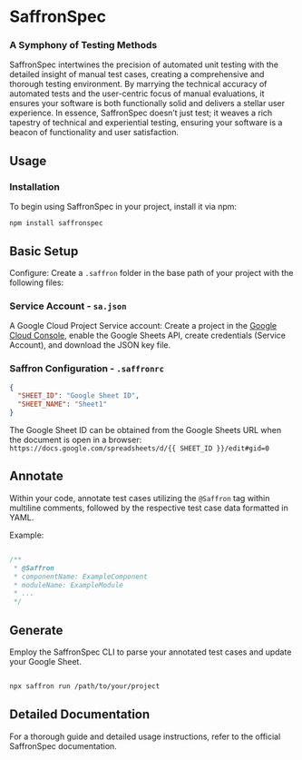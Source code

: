 # SaffronSpec

### A Symphony of Testing Methods

SaffronSpec intertwines the precision of automated unit testing with the detailed insight of manual test cases, creating a comprehensive and thorough testing environment. By marrying the technical accuracy of automated tests and the user-centric focus of manual evaluations, it ensures your software is both functionally solid and delivers a stellar user experience. In essence, SaffronSpec doesn’t just test; it weaves a rich tapestry of technical and experiential testing, ensuring your software is a beacon of functionality and user satisfaction.

## Usage

### Installation
To begin using SaffronSpec in your project, install it via npm:
```
npm install saffronspec
```

## Basic Setup


Configure: Create a `.saffron` folder in the base path of your project with the following files:
### Service Account - `sa.json`
 A Google Cloud Project Service account: Create a project in the [Google Cloud Console](https://console.cloud.google.com/), enable the Google Sheets API, create credentials (Service Account), and download the JSON key file.

### Saffron Configuration - `.saffronrc`

```json
{
  "SHEET_ID": "Google Sheet ID",
  "SHEET_NAME": "Sheet1"
}
```

The Google Sheet ID can be obtained from the Google Sheets URL when the document is open in a browser:
 `https://docs.google.com/spreadsheets/d/{{ SHEET_ID }}/edit#gid=0`


## Annotate
Within your code, annotate test cases utilizing the `@Saffron` tag within multiline comments, followed by the respective test case data formatted in YAML.

Example:

```javascript

/**
 * @Saffron
 * componentName: ExampleComponent
 * moduleName: ExampleModule
 * ...
 */
```

## Generate
Employ the SaffronSpec CLI to parse your annotated test cases and update your Google Sheet.

```sh

npx saffron run /path/to/your/project
```

## Detailed Documentation

For a thorough guide and detailed usage instructions, refer to the official SaffronSpec documentation.
